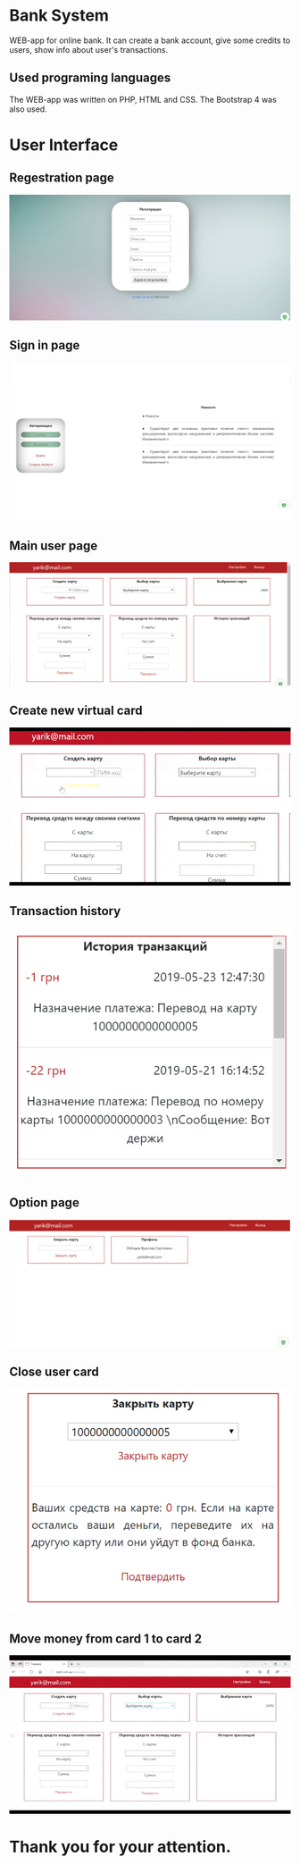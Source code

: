 # Bank System
WEB-app for online bank. It can create a bank account, give some credits to users, show info about user's transactions.

## Used programing languages
The WEB-app was written on PHP, HTML and CSS.
The Bootstrap 4 was also used.

# User Interface
## Regestration page
<img src="https://github.com/Yaroslav260378/Bank_System/blob/master/PresentationMedia/2(Регестрация).png?raw=true" width="" height="" />

## Sign in page
<img src="https://github.com/Yaroslav260378/Bank_System/blob/master/PresentationMedia/1(Вход).png?raw=true" width="" height="" />

## Main user page
<img src="https://github.com/Yaroslav260378/Bank_System/blob/master/PresentationMedia/3(Главная%20страница).png?raw=true" width="" height="" />

## Create new virtual card
<img src="https://github.com/Yaroslav260378/Bank_System/blob/master/PresentationMedia/createNewCard.gif?raw=true" width="" height="" />

## Transaction history
<img src="https://github.com/Yaroslav260378/Bank_System/blob/master/PresentationMedia/8(история%20операций).png?raw=true" width="" height="" />

## Option page
<img src="https://github.com/Yaroslav260378/Bank_System/blob/master/PresentationMedia/11(Страница%20настроек).png?raw=true" width="" height="" />

## Close user card
<img src="https://github.com/Yaroslav260378/Bank_System/blob/master/PresentationMedia/12(Закрытие%20карты).png?raw=true" width="" height="" />

## Move money from card 1 to card 2
<img src="https://github.com/Yaroslav260378/Bank_System/blob/master/PresentationMedia/1.gif?raw=true" width="" height="" />


# Thank you for your attention.